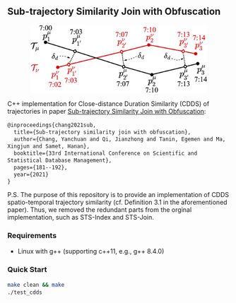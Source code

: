 ## Sub-trajectory Similarity Join with Obfuscation


<p align="center">
  <img src=".github/cdds_example.png" width="400">
</p>

C++ implementation for Close-distance Duration Similarity (CDDS) of trajectories in paper [Sub-trajectory Similarity Join with Obfuscation](https://people.eng.unimelb.edu.au/jianzhongq/papers/SSDBM2021_Sub-trajectorySimilarityJoin.pdf):


```
@inproceedings{chang2021sub,
  title={Sub-trajectory similarity join with obfuscation},
  author={Chang, Yanchuan and Qi, Jianzhong and Tanin, Egemen and Ma, Xingjun and Samet, Hanan},
  booktitle={33rd International Conference on Scientific and Statistical Database Management},
  pages={181--192},
  year={2021}
}
```

P.S. The purpose of this repository is to provide an implementation of CDDS spatio-temporal trajectory similarity (cf. Definition 3.1 in the aforementioned paper). Thus, we removed the redundant parts from the orginal implementation, such as STS-Index and STS-Join.

### Requirements

- Linux with g++ (supporting c++11, e.g., g++ 8.4.0)

### Quick Start

```bash
make clean && make
./test_cdds
```